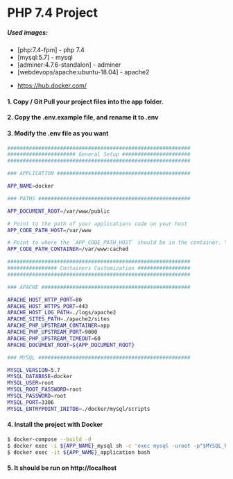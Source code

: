 # PHP 7.4 Project

##### Used images:

* [php:7.4-fpm] - php 7.4
* [mysql:5.7] - mysql
* [adminer:4.7.6-standalon] - adminer
* [webdevops/apache:ubuntu-18.04] - apache2

- https://hub.docker.com/

#### 1. Copy / Git Pull your project files into the app folder.

#### 2. Copy the .env.example file, and rename it to .env

#### 3. Modify the .env file as you want

```sh
###########################################################
###################### General Setup ######################
###########################################################

### APPLICATION ###########################################

APP_NAME=docker

### PATHS #################################################

APP_DOCUMENT_ROOT=/var/www/public

# Point to the path of your applications code on your host
APP_CODE_PATH_HOST=/var/www

# Point to where the `APP_CODE_PATH_HOST` should be in the container. You may add flags to the path `:cached`, `:delegated`. When using Docker Sync add `:nocopy`
APP_CODE_PATH_CONTAINER=/var/www:cached

###########################################################
################ Containers Customization #################
###########################################################

### APACHE ################################################

APACHE_HOST_HTTP_PORT=80
APACHE_HOST_HTTPS_PORT=443
APACHE_HOST_LOG_PATH=./logs/apache2
APACHE_SITES_PATH=./apache2/sites
APACHE_PHP_UPSTREAM_CONTAINER=app
APACHE_PHP_UPSTREAM_PORT=9000
APACHE_PHP_UPSTREAM_TIMEOUT=60
APACHE_DOCUMENT_ROOT=${APP_DOCUMENT_ROOT}

### MYSQL #################################################

MYSQL_VERSION=5.7
MYSQL_DATABASE=docker
MYSQL_USER=root
MYSQL_ROOT_PASSWORD=root
MYSQL_PASSWORD=root
MYSQL_PORT=3306
MYSQL_ENTRYPOINT_INITDB=./docker/mysql/scripts
```

#### 4. Install the project with Docker
```sh
$ docker-compose --build -d
$ docker exec -i ${APP_NAME}_mysql sh -c 'exec mysql -uroot -p"$MYSQL_ROOT_PASSWORD" < /docker-entrypoint-initdb.d/init.sql'
$ docker exec -it ${APP_NAME}_application bash
```

#### 5. It should be run on http://localhost
